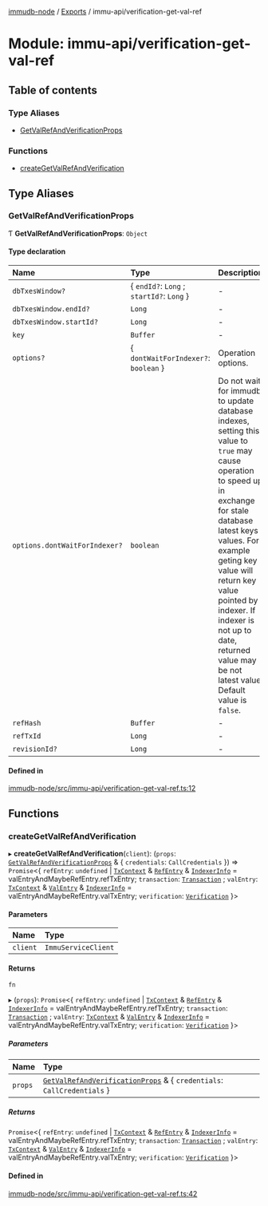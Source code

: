 [immudb-node](../README.md) / [Exports](../modules.md) / immu-api/verification-get-val-ref

# Module: immu-api/verification-get-val-ref

## Table of contents

### Type Aliases

- [GetValRefAndVerificationProps](immu_api_verification_get_val_ref.md#getvalrefandverificationprops)

### Functions

- [createGetValRefAndVerification](immu_api_verification_get_val_ref.md#creategetvalrefandverification)

## Type Aliases

### GetValRefAndVerificationProps

Ƭ **GetValRefAndVerificationProps**: `Object`

#### Type declaration

| Name | Type | Description |
| :------ | :------ | :------ |
| `dbTxesWindow?` | { `endId?`: `Long` ; `startId?`: `Long`  } | - |
| `dbTxesWindow.endId?` | `Long` | - |
| `dbTxesWindow.startId?` | `Long` | - |
| `key` | `Buffer` | - |
| `options?` | { `dontWaitForIndexer?`: `boolean`  } | Operation options. |
| `options.dontWaitForIndexer?` | `boolean` | Do not wait for immudb to update database indexes, setting this value to `true` may cause operation to speed up in exchange for stale database latest keys values.  For example geting key value will return key value pointed by indexer. If indexer is not up to date, returned value may be not latest value.  Default value is `false`. |
| `refHash` | `Buffer` | - |
| `refTxId` | `Long` | - |
| `revisionId?` | `Long` | - |

#### Defined in

[immudb-node/src/immu-api/verification-get-val-ref.ts:12](https://github.com/codenotary/immudb-node/blob/fe12060/immudb-node/src/immu-api/verification-get-val-ref.ts#L12)

## Functions

### createGetValRefAndVerification

▸ **createGetValRefAndVerification**(`client`): (`props`: [`GetValRefAndVerificationProps`](immu_api_verification_get_val_ref.md#getvalrefandverificationprops) & { `credentials`: `CallCredentials`  }) => `Promise`<{ `refEntry`: `undefined` \| [`TxContext`](types_TxEntry.md#txcontext) & [`RefEntry`](types_Entry.md#refentry) & [`IndexerInfo`](types_Indexer.md#indexerinfo) = valEntryAndMaybeRefEntry.refTxEntry; `transaction`: [`Transaction`](types_Transaction.md#transaction) ; `valEntry`: [`TxContext`](types_TxEntry.md#txcontext) & [`ValEntry`](types_Entry.md#valentry) & [`IndexerInfo`](types_Indexer.md#indexerinfo) = valEntryAndMaybeRefEntry.valTxEntry; `verification`: [`Verification`](types_Verification.md#verification)  }\>

#### Parameters

| Name | Type |
| :------ | :------ |
| `client` | `ImmuServiceClient` |

#### Returns

`fn`

▸ (`props`): `Promise`<{ `refEntry`: `undefined` \| [`TxContext`](types_TxEntry.md#txcontext) & [`RefEntry`](types_Entry.md#refentry) & [`IndexerInfo`](types_Indexer.md#indexerinfo) = valEntryAndMaybeRefEntry.refTxEntry; `transaction`: [`Transaction`](types_Transaction.md#transaction) ; `valEntry`: [`TxContext`](types_TxEntry.md#txcontext) & [`ValEntry`](types_Entry.md#valentry) & [`IndexerInfo`](types_Indexer.md#indexerinfo) = valEntryAndMaybeRefEntry.valTxEntry; `verification`: [`Verification`](types_Verification.md#verification)  }\>

##### Parameters

| Name | Type |
| :------ | :------ |
| `props` | [`GetValRefAndVerificationProps`](immu_api_verification_get_val_ref.md#getvalrefandverificationprops) & { `credentials`: `CallCredentials`  } |

##### Returns

`Promise`<{ `refEntry`: `undefined` \| [`TxContext`](types_TxEntry.md#txcontext) & [`RefEntry`](types_Entry.md#refentry) & [`IndexerInfo`](types_Indexer.md#indexerinfo) = valEntryAndMaybeRefEntry.refTxEntry; `transaction`: [`Transaction`](types_Transaction.md#transaction) ; `valEntry`: [`TxContext`](types_TxEntry.md#txcontext) & [`ValEntry`](types_Entry.md#valentry) & [`IndexerInfo`](types_Indexer.md#indexerinfo) = valEntryAndMaybeRefEntry.valTxEntry; `verification`: [`Verification`](types_Verification.md#verification)  }\>

#### Defined in

[immudb-node/src/immu-api/verification-get-val-ref.ts:42](https://github.com/codenotary/immudb-node/blob/fe12060/immudb-node/src/immu-api/verification-get-val-ref.ts#L42)

